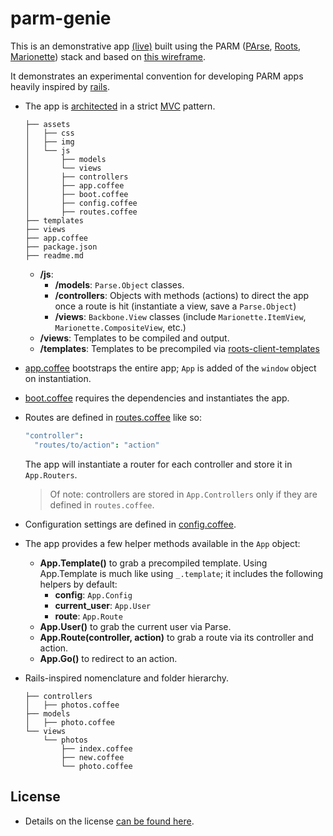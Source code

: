 parm-genie
==========

This is an demonstrative app [(live)](http://parm.bycarrot.com) built using the PARM ([PArse](http://parse.com), [Roots](https://github.com/jenius/roots), [Marionette](https://github.com/marionettejs/backbone.marionette)) stack and based on [this wireframe](wireframes.sketch). 

It demonstrates an experimental convention for developing PARM apps heavily inspired by [rails](https://github.com/rails/rails).

- The app is [architected](assets/js) in a strict [MVC](http://en.wikipedia.org/wiki/Model%E2%80%93view%E2%80%93controller) pattern.

  ```
  ├── assets
  │   ├── css
  │   ├── img
  │   └── js
  │       ├── models
  │       └── views
  │       ├── controllers
  │       ├── app.coffee
  │       ├── boot.coffee
  │       ├── config.coffee
  │       ├── routes.coffee
  ├── templates
  ├── views
  ├── app.coffee
  ├── package.json
  ├── readme.md
  ```

  - **/js**:
    - **/models**: `Parse.Object` classes.
    - **/controllers**: Objects with methods (actions) to direct the app once a route is hit (instantiate a view, save a `Parse.Object`)
    - **/views**: `Backbone.View` classes (include `Marionette.ItemView`, `Marionette.CompositeView`, etc.)
  - **/views**: Templates to be compiled and output.
  - **/templates**: Templates to be precompiled via [roots-client-templates](https://github.com/carrot/roots-client-templates)

- [app.coffee](assets/js/app.coffee) bootstraps the entire app; `App` is added of the `window` object on instantiation.
- [boot.coffee](assets/js/boot.coffee) requires the dependencies and instantiates the app.
- Routes are defined in [routes.coffee](assets/js/routes.coffee) like so:

  ```coffeescript
  "controller":
    "routes/to/action": "action"
  ```

  The app will instantiate a router for each controller and store it in `App.Routers`.
  > Of note: controllers are stored in `App.Controllers` only if they are defined in `routes.coffee`.

- Configuration settings are defined in [config.coffee](assets/js/config.coffee).
- The app provides a few helper methods available in the `App` object:
  - **App.Template()** to grab a precompiled template.  Using App.Template is much like using `_.template`; it includes the following helpers by default:
    - **config**: `App.Config`
    - **current_user**: `App.User`
    - **route**: `App.Route`
  - **App.User()** to grab the current user via Parse.
  - **App.Route(controller, action)** to grab a route via its controller and action.
  - **App.Go()** to redirect to an action.

- Rails-inspired nomenclature and folder hierarchy.

  ```
  ├── controllers
  │   ├── photos.coffee
  ├── models
  │   ├── photo.coffee
  └── views
      └── photos
          ├── index.coffee
          ├── new.coffee
          └── photo.coffee
  ```

## License

- Details on the license [can be found here](LICENSE).
